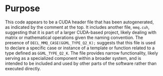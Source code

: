 # Purpose
This code appears to be a CUDA header file that has been autogenerated, as indicated by the comment at the top. It includes another file, `mmq.cuh`, suggesting that it is part of a larger CUDA-based project, likely dealing with matrix or mathematical operations given the naming convention. The presence of `DECL_MMQ_CASE(GGML_TYPE_Q2_K);` suggests that this file is used to declare a specific case or instance of a template or function related to a type defined as `GGML_TYPE_Q2_K`. The file provides narrow functionality, likely serving as a specialized component within a broader system, and is intended to be included and used by other parts of the software rather than executed directly.
